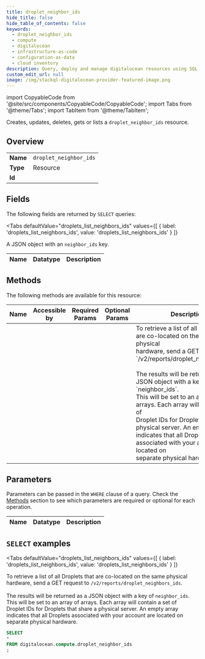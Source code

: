 ```yaml
--- 
title: droplet_neighbor_ids
hide_title: false
hide_table_of_contents: false
keywords:
  - droplet_neighbor_ids
  - compute
  - digitalocean
  - infrastructure-as-code
  - configuration-as-data
  - cloud inventory
description: Query, deploy and manage digitalocean resources using SQL
custom_edit_url: null
image: /img/stackql-digitalocean-provider-featured-image.png
---
```


import CopyableCode from '@site/src/components/CopyableCode/CopyableCode';
import Tabs from '@theme/Tabs';
import TabItem from '@theme/TabItem';

Creates, updates, deletes, gets or lists a <code>droplet_neighbor_ids</code> resource.

## Overview
<table><tbody>
<tr><td><b>Name</b></td><td><code>droplet_neighbor_ids</code></td></tr>
<tr><td><b>Type</b></td><td>Resource</td></tr>
<tr><td><b>Id</b></td><td><CopyableCode code="digitalocean.compute.droplet_neighbor_ids" /></td></tr>
</tbody></table>

## Fields

The following fields are returned by `SELECT` queries:

<Tabs
    defaultValue="droplets_list_neighbors_ids"
    values={[
        { label: 'droplets_list_neighbors_ids', value: 'droplets_list_neighbors_ids' }
    ]}
>
<TabItem value="droplets_list_neighbors_ids">

A JSON object with an `neighbor_ids` key.

<table>
<thead>
    <tr>
    <th>Name</th>
    <th>Datatype</th>
    <th>Description</th>
    </tr>
</thead>
<tbody>
</tbody>
</table>
</TabItem>
</Tabs>

## Methods

The following methods are available for this resource:

<table>
<thead>
    <tr>
    <th>Name</th>
    <th>Accessible by</th>
    <th>Required Params</th>
    <th>Optional Params</th>
    <th>Description</th>
    </tr>
</thead>
<tbody>
<tr>
    <td><a href="#droplets_list_neighbors_ids"><CopyableCode code="droplets_list_neighbors_ids" /></a></td>
    <td><CopyableCode code="select" /></td>
    <td></td>
    <td></td>
    <td>To retrieve a list of all Droplets that are co-located on the same physical<br />hardware, send a GET request to `/v2/reports/droplet_neighbors_ids`.<br /><br />The results will be returned as a JSON object with a key of `neighbor_ids`.<br />This will be set to an array of arrays. Each array will contain a set of<br />Droplet IDs for Droplets that share a physical server. An empty array<br />indicates that all Droplets associated with your account are located on<br />separate physical hardware.<br /></td>
</tr>
</tbody>
</table>

## Parameters

Parameters can be passed in the `WHERE` clause of a query. Check the [Methods](#methods) section to see which parameters are required or optional for each operation.

<table>
<thead>
    <tr>
    <th>Name</th>
    <th>Datatype</th>
    <th>Description</th>
    </tr>
</thead>
<tbody>
</tbody>
</table>

## `SELECT` examples

<Tabs
    defaultValue="droplets_list_neighbors_ids"
    values={[
        { label: 'droplets_list_neighbors_ids', value: 'droplets_list_neighbors_ids' }
    ]}
>
<TabItem value="droplets_list_neighbors_ids">

To retrieve a list of all Droplets that are co-located on the same physical<br />hardware, send a GET request to `/v2/reports/droplet_neighbors_ids`.<br /><br />The results will be returned as a JSON object with a key of `neighbor_ids`.<br />This will be set to an array of arrays. Each array will contain a set of<br />Droplet IDs for Droplets that share a physical server. An empty array<br />indicates that all Droplets associated with your account are located on<br />separate physical hardware.<br />

```sql
SELECT
*
FROM digitalocean.compute.droplet_neighbor_ids
;
```
</TabItem>
</Tabs>
